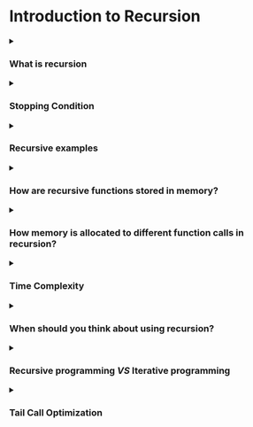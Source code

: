 # Introduction to Recursion


<details> <summary><h3> What is recursion
</h3></summary>

**Recursion** is a programming technique in which a function calls itself directly or indirectly.  It is used in a lot of important algorithms like DFS, Dynamic Programming (DP) and Backtracking.   

  - Directly call
    ```c++
    void fun(){
        fun();
    }
    ```
  - Indirectly call
    ```c++
    void fun1(){
        fun2();
    }
    void fun2(){
        fun1();
    }
    ```

Examples of Recursive algorithms: Merge Sort, Quick Sort, Tower of Hanoi, Fibonacci Series, Factorial Problem, etc.

</details>


 <details><summary><h3>Stopping Condition
</h3></summary>

We set a condition upon which the function stops calling itself and returns. This case is called the **Base Case**
```c++
void fun(int n){
    if(n==1) {return;} //  Base Case
    fun(n-1); // Statment makes tree
}
```

Key points to keep in mind:
- Ensure that the base case is well-defined to prevent infinite recursion (Stack Overflow error).
- Each recursive step should bring the problem closer to the base case.
</details>

    
<details><summary><h3>Recursive examples</h3></summary>
   <details><summary><h4>💡 Fibonacci example:</h4></summary>
0,1,1,2,3,5,8,........

```c++
#include <iostream>
int fib(int n){
    if(n==0 || n==1) return n; // Base case
    return fib(n-1)+fib(n-2); // Statment
}
int main(){
    std::cout<<fib(5);
}
```
[Watch this video](https://github.com/user-attachments/assets/15ab8fcc-e4d7-4a8f-ad67-df27e32f09d8)
</details>

<details><summary><h4>String of length K example:</h4></summary>
print all possible strings of length K that can be formed from a set n characters.

Input: `set` ={'a', 'b'}, k=3
Output:   
aaa    
aab   
aba    
abb  
baa    
bab    
bba    
bbb    
```c++
#include <iostream>
void fn(vector<char>s,string current, int k){
    if(current.size()==k){ // Base case
        cout<<current<<'\n';
        return;
    }
    for(auto it:s){
        fn(s,current+it,k); // Statmen
    }
}
int main(){
    vector<char> s={'a','b'};
    fn(s,"",3);
}

```
![](https://github.com/user-attachments/assets/7826c2e3-bdc7-499d-9087-0c29913b7995)

</details>
</details>


<details><summary><h3>How are recursive functions stored in memory?</h3></summary>

Recursion uses more memory, because the recursive function adds to the stack with each recursive call.

 A call stack is a memory stack where functions are pushed when they are called. It is used to keep track of currently running function, their priority and the order they were called in.
</details>

<details><summary><h3>How memory is allocated to different function calls in recursion? </h3></summary>

When any function is called from main(), the memory is allocated to it on the stack. A recursive function calls itself, the memory for a called function is allocated on top of memory allocated to the calling function and a different copy of local variables is created for each function call. When the base case is reached, the function returns its value to the function by whom it is called and memory is de-allocated and the process continues.

This is what happens inside the stack, Let's assume that we have a fibonacci function for the number 4 :-
 <img  src="https://github.com/user-attachments/assets/b2d31c72-82f3-46eb-86c8-5ae1f22a7bcb" alt="fibonacci_normal_call_stack" width="500"/>
</details>


<details><summary><h3>Time Complexity</h3></summary>
The Time Complexity of a recursive function is determined by how many times it's called.

For example the above code is called as many times as the value passed in the parameter. Thus it's time-complexity is O(n).   

</details>

<details><summary><h3>When should you think about using recursion?</h3></summary>

Whenever you encounter a problem that can be broken into smaller problems of similar type, you should consider using Recursion.

</details>



         
<details><summary><h3>Recursive programming <b><i>VS</i></b> Iterative programming
</h3></summary>
<h4><b>What are the disadvantages of recursive programming over iterative programming?</b></h4>
Note that both recursive and iterative programs have the same problem-solving powers, i.e., every recursive program can be written iteratively and vice versa is also true. The recursive program has greater space requirements than the iterative program as all functions will remain in the stack until the base case is reached. It also has greater time requirements because of function calls and returns overhead.

Moreover, due to the smaller length of code, the codes are difficult to understand and hence extra care has to be practiced while writing the code. The computer may run out of memory if the recursive calls are not properly checked.

<h4><b>What are the advantages of recursive programming over iterative programming?</b></h4>
Recursion provides a clean and simple way to write code. Some problems are inherently recursive like tree traversals, Tower of Hanoi, etc. For such problems, it is preferred to write recursive code. We can write such codes also iteratively with the help of a stack data structure. For example refer Inorder Tree Traversal without Recursion, Iterative Tower of Hanoi.

</details>


<details><summary><h3>Tail Call Optimization</h3></summary>

#### What is the tail recursion
- **Tail recursion** is defined as a recursive function in which the recursive call is the last statement that is executed by the function. So basically nothing is left to execute after the recursion call.
- The tail recursive functions are considered better than non-tail recursive functions as tail-recursion can be optimized by the compiler. 
- Is the process by which a smart compiler can make a call to a function and take no additional stack space.   
- Tail calls be implemented without adding a new *stack frame* to the *call stack*. Most of the frame of the current procedure is no longer needed, and can be replaced by the frame of the tail call, modified as appropriate (similar to *overlay* for processes, but for function calls). the program can then *jump* to the called subroutine. producing such code instead of a standard call sequence is called tail call elimination or tail call optimizaion.

#### Advantages:
1. Just discard unnecessary function from the stack.
2. Same results.
3. O(1) space instead of O(n) space.
4. Faster Too!


### Tail Recursive Function:

Is this tail recursive function ??
```c++
int fac(int n){
    if(n < 2) return 1;
    return n * fac(n - 1);
}
int main(){
    int n = 5;
    std::cout<<fac(5);
}
```
Actulally no becuse the last operation is the multiplication and not the function call.

However, it's possible to rewrite fac() to be tail-recusive by passing the accumulated / value down the call chain as an additional argument and passing only the final result up again return value:
```c++
int fac_tailrec(int acc, int n){
    if(n < 2) return acc;
    return fac_tailrec(acc * n, n - 1);
}
int main(){
    int n = 5;
    std::cout<<fac_tailrec(1, n)
}
```
Now, ***Why is this useful?***
- Because we immediately return after the tail call, we can discard the previous stack frame before invoking the function in tail position or in case of recursive functions, reuse the stack frame as-is.

The tail-call optimization transforms our recursive code into:
```c++
int fac_tailrec(int acc, int n){
Top:
    if(n < 2) return acc;
    acc*= n;
    n--;
    goto Top;
}
```

As we can see here a sufficient advanced optimizer can replace tail-recursion with iterative, which is far more efficient as you avoid function call overhead and only a constant amount of stack space.

#### Can we do this for all recursive algorithms?
- No! Results returned by always_zero(0) need to be further processed by always_zero(1)
- Results form always_zero(0) cannot be returned dirctly to main().
- Need to pass through always_zero(1), always_zero(2), always_zero(3), ...
```c++
  int always_zero(int i){
    if(i==0) return 0;
    return 5*always_zero(i-1);
  }
  
  int main(){
    always_zero(5);
  }
``` 

</details>


















